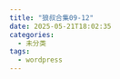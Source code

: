 ```yaml
---
title: "狼叔合集09-12"
date: 2025-05-21T18:02:35
categories:
  - 未分类
tags:
  - wordpress
---
```









